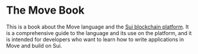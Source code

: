 # The Move Book

This is a book about the Move language and the [Sui blockchain platform](https://docs.sui.com). It is a comprehensive guide to the language and its use on the platform, and it is intended for developers who want to learn how to write applications in Move and build on Sui.
